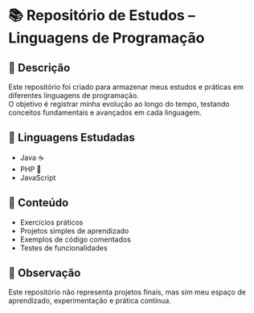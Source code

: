 # 📚 Repositório de Estudos – Linguagens de Programação  

## 📌 Descrição  
Este repositório foi criado para armazenar meus estudos e práticas em diferentes linguagens de programação.  
O objetivo é registrar minha evolução ao longo do tempo, testando conceitos fundamentais e avançados em cada linguagem.  

## 🚀 Linguagens Estudadas  
- Java ☕  
- PHP 🐘  
- JavaScript  

## 🎯 Conteúdo  
- Exercícios práticos  
- Projetos simples de aprendizado  
- Exemplos de código comentados  
- Testes de funcionalidades  

## 🔎 Observação  
Este repositório não representa projetos finais, mas sim meu espaço de aprendizado, experimentação e prática contínua.  

